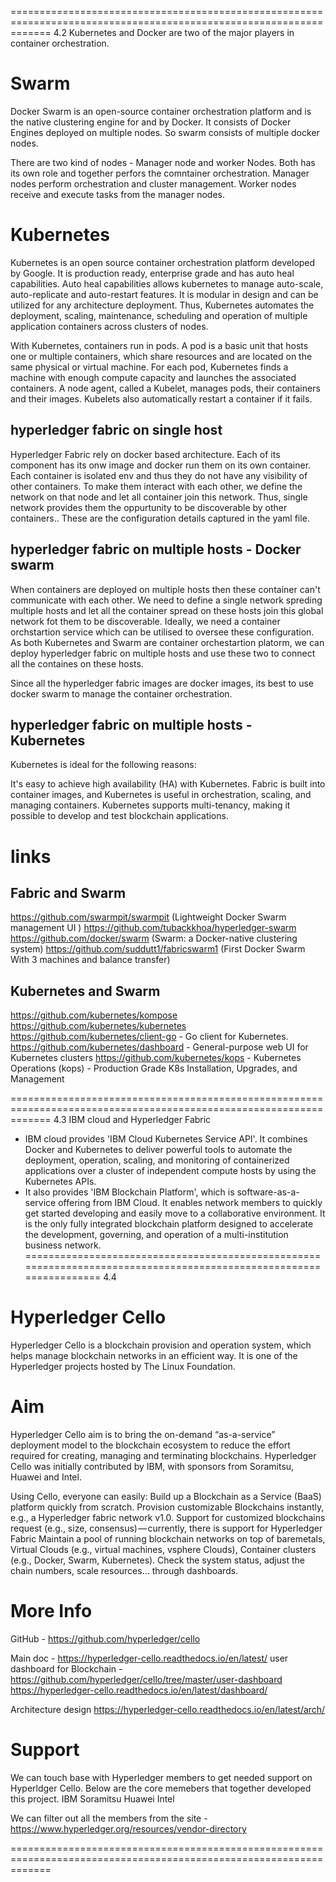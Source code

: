 ===================================================================================================================
4.2 
Kubernetes and Docker are two of the major players in container orchestration.


Swarm 
======
Docker Swarm is an open-source container orchestration platform and is the native clustering engine for and by Docker. It consists of Docker Engines deployed on multiple nodes.  So swarm consists of multiple docker nodes. 

There are two kind of nodes - Manager node and worker Nodes. Both has its own role and together perfors the comntainer orchestration. 
Manager nodes perform orchestration and cluster management. Worker nodes receive and execute tasks from the manager nodes.




Kubernetes
===========
Kubernetes is an open source container orchestration platform developed by Google. It is production ready, enterprise grade and has auto heal capabilities. Auto heal capabilities allows kubernetes to manage auto-scale, auto-replicate and auto-restart features.  It is modular in design and can be utilized for any architecture deployment. 
Thus, Kubernetes automates the deployment, scaling, maintenance, scheduling and operation of multiple application containers across clusters of nodes. 

With Kubernetes, containers run in pods. A pod is a basic unit that hosts one or multiple containers, which share resources and are located on the same physical or virtual machine. For each pod, Kubernetes finds a machine with enough compute capacity and launches the associated containers. A node agent, called a Kubelet, manages pods, their containers and their images. Kubelets also automatically restart a container if it fails.




hyperledger fabric on single host
-----------------------------------
Hyperledger Fabric rely on docker based architecture. Each of its component has its onw image and docker run them on its own container. Each container is isolated env and thus they do not have any visibility of other containers. To make them interact with each other, we define the network  on that node and let all container join this network. Thus, single network provides them the oppurtunity to be discoverable by other containers..  These are the configuration details captured in the yaml file. 



hyperledger fabric on multiple hosts - Docker swarm
---------------------------------------------------
When containers are deployed on multiple hosts then these container can't communicate with each other. We need to define a single network spreding multiple hosts and let all the container spread on these hosts join this global network fot them to be discoverable. Ideally, we need a container orchstartion service which can be utilised to oversee these configuration. 
As both Kubernetes and Swarm are container orchestartion platorm, we can deploy hyperledger fabric on multiple hosts and use these two to connect all the containes on these hosts. 


Since all the hyperledger fabric images are docker images, its best to use docker swarm to manage the container orchestration. 


hyperledger fabric on multiple hosts - Kubernetes
-------------------------------------------------
Kubernetes is ideal for the following reasons:

It's easy to achieve high availability (HA) with Kubernetes.
Fabric is built into container images, and Kubernetes is useful in orchestration, scaling, and managing containers.
Kubernetes supports multi-tenancy, making it possible to develop and test blockchain applications.



links 
=============

Fabric and Swarm 
-----------------
https://github.com/swarmpit/swarmpit (Lightweight Docker Swarm management UI )
https://github.com/tubackkhoa/hyperledger-swarm
https://github.com/docker/swarm (Swarm: a Docker-native clustering system)
https://github.com/suddutt1/fabricswarm1 (First Docker Swarm With 3 machines and balance transfer)




Kubernetes and Swarm
---------------------
https://github.com/kubernetes/kompose
https://github.com/kubernetes/kubernetes
https://github.com/kubernetes/client-go
    - Go client for Kubernetes.
https://github.com/kubernetes/dashboard 
    - General-purpose web UI for Kubernetes clusters
https://github.com/kubernetes/kops
    - Kubernetes Operations (kops) - Production Grade K8s Installation, Upgrades, and Management



===================================================================================================================
4.3 IBM cloud and Hyperledger Fabric 

- IBM cloud provides  'IBM Cloud Kubernetes Service API'. It combines Docker and Kubernetes to deliver powerful tools to automate the deployment, operation, scaling, and monitoring of containerized applications over a cluster of independent compute hosts by using the Kubernetes APIs. 
- It also provides 'IBM Blockchain Platform', which is software-as-a-service offering from IBM Cloud. It enables network members to quickly get started developing and easily move to a collaborative environment. It is the only fully integrated blockchain platform designed to accelerate the development, governing, and operation of a multi-institution business network. 
===================================================================================================================
4.4

Hyperledger Cello
==================
Hyperledger Cello is a blockchain provision and operation system, which helps manage blockchain networks in an efficient way. It is one of the Hyperledger projects hosted by The Linux Foundation.
 
 
Aim
===
Hyperledger Cello aim is to bring the on-demand “as-a-service” deployment model to the blockchain ecosystem to reduce the effort required for creating, managing and terminating blockchains. Hyperledger Cello was initially contributed by IBM, with sponsors from Soramitsu, Huawei and Intel.
 
Using Cello, everyone can easily:
    Build up a Blockchain as a Service (BaaS) platform quickly from scratch.
    Provision customizable Blockchains instantly, e.g., a Hyperledger fabric network v1.0.
    Support for customized blockchains request (e.g., size, consensus) — currently, there is support for Hyperledger Fabric
    Maintain a pool of running blockchain networks on top of baremetals, Virtual Clouds (e.g., virtual machines, vsphere Clouds), Container clusters (e.g., Docker, Swarm, Kubernetes).
    Check the system status, adjust the chain numbers, scale resources... through dashboards.
 
 
More Info
=========
GitHub - https://github.com/hyperledger/cello
 
Main doc - https://hyperledger-cello.readthedocs.io/en/latest/
user dashboard for Blockchain - https://github.com/hyperledger/cello/tree/master/user-dashboard
https://hyperledger-cello.readthedocs.io/en/latest/dashboard/
 
 
Architecture design  https://hyperledger-cello.readthedocs.io/en/latest/arch/


Support 
=======
We can touch base with Hyperledger members to get needed support on Hyperldger Cello. Below are the core memebers that together developed this project. 
IBM 
Soramitsu
Huawei
Intel 

We can filter out all the members from the site - https://www.hyperledger.org/resources/vendor-directory

===================================================================================================================